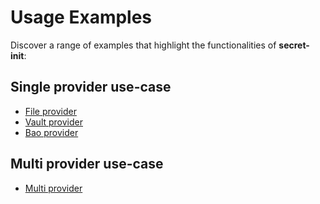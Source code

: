 # Usage Examples

Discover a range of examples that highlight the functionalities of **secret-init**:

## Single provider use-case

- [File provider](file-provider.md)
- [Vault provider](vault-provider.md)
- [Bao provider](bao-provider.md)

## Multi provider use-case

- [Multi provider](multi-provider.md)
